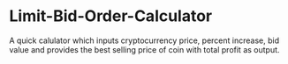 # Limit-Bid-Order-Calculator

A quick calulator which inputs cryptocurrency price, percent increase, bid value and provides the best selling price of coin with total profit as output. 
